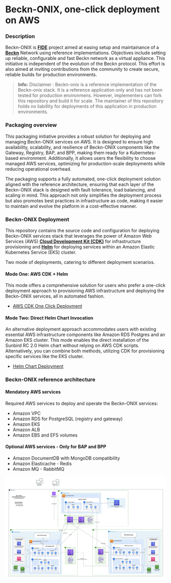# Beckn-ONIX, one-click deployment on AWS


### Description
Beckn-ONIX is **[FIDE](https://fide.org/)** project aimed at easing setup and maintainance of a **[Beckn](https://becknprotocol.io/)** Network using reference implementations. Objectives include setting up reliable, configurable and fast Beckn network as a virtual appliance. This initiative is independent of the evolution of the Beckn protocol. This effort is also aimed at inviting contributions from the community to create secure, reliable builds for production environments.

> **Info:** Disclaimer : Beckn-onix is a reference implementation of the Beckn-onix stack. It is a reference application only and has not been tested for production environmens. However, implementers can fork this repository and build it for scale. The maintainer of this repository holds no liabillity for deployments of this application in production environments.


### Packaging overview
This packaging initiative provides a robust solution for deploying and managing Beckn-ONIX services on AWS. It is designed to ensure high availability, scalability, and resilience of Beckn-ONIX components like the Gateway, Registry, BAP, and BPP, making them ready for a Kubernetes-based environment. Additionally, it allows users the flexibility to choose managed AWS services, optimizing for production-scale deployments while reducing operational overhead.

The packaging supports a fully automated, one-click deployment solution aligned with the reference architecture, ensuring that each layer of the Beckn-ONIX stack is designed with fault tolerance, load balancing, and scaling in mind. This approach not only simplifies the deployment process but also promotes best practices in infrastructure as code, making it easier to maintain and evolve the platform in a cost-effective manner.

### Beckn-ONIX Deployment
This repository contains the source code and configuration for deploying Beckn-ONIX services stack that leverages the power of Amazon Web Services (AWS) **[Cloud Development Kit (CDK)](https://aws.amazon.com/cdk)** for infrastructure provisioning and **[Helm](https://helm.sh)** for deploying services within an Amazon Elastic Kubernetes Service (EKS) cluster.  

Two mode of deployments, catering to different deployment scenarios.

#### Mode One: AWS CDK + Helm
This mode offers a comprehensive solution for users who prefer a one-click deployment approach to provisioning AWS infrastructure and deploying the Beckn-ONIX services, all in automated fashion.

* [AWS CDK One Click Deployment](documentations/01-Deployment-CDK-Beckn-ONIX.md)

#### Mode Two: Direct Helm Chart Invocation
An alternative deployment approach accommodates users with existing essential AWS infrastructure components like Amazon RDS Postgres and an Amazon EKS cluster. This mode enables the direct installation of the Sunbird RC 2.0 Helm chart without relying on AWS CDK scripts. Alternatively, you can combine both methods, utilizing CDK for provisioning specific services like the EKS cluster.

* [Helm Chart Deployment](documentations/02-Deployment-Helm-Beckn-ONIX.md)

### Beckn-ONIX reference architecture
#### Mendatory AWS services
Required AWS services to deploy and operate the Beckn-ONIX services:
* Amazon VPC
* Amazon RDS for PostgreSQL (registry and gateway)
* Amazon EKS
* Amazon ALB
* Amazon EBS and EFS volumes

#### Optional AWS services - Only for BAP and BPP
* Amazon DocumentDB with MongoDB compatibility 
* Amazon Elasticache - Redis
* Amazon MQ - RabbitMQ

![Architecture](documentations/images/Beckn-ONIX-AWS-reference-arch-master.png)
